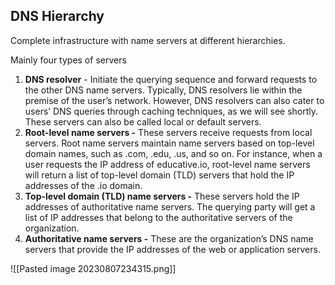 ## DNS Hierarchy
Complete infrastructure with name servers at different hierarchies.

Mainly four types of servers
1. **DNS resolver** - 
	Initiate the querying sequence and forward requests to the other DNS name servers. Typically, DNS resolvers lie within the premise of the user’s network. However, DNS resolvers can also cater to users’ DNS queries through caching techniques, as we will see shortly. These servers can also be called local or default servers.
2. **Root-level name servers -**
	These servers receive requests from local servers. Root name servers maintain name servers based on top-level domain names, such as .com, .edu, .us, and so on. For instance, when a user requests the IP address of educative.io, root-level name servers will return a list of top-level domain (TLD) servers that hold the IP addresses of the .io domain.
3. **Top-level domain (TLD) name servers -**
	These servers hold the IP addresses of authoritative name servers. The querying party will get a list of IP addresses that belong to the authoritative servers of the organization.
4. **Authoritative name servers -**
	 These are the organization’s DNS name servers that provide the IP addresses of the web or application servers.

![[Pasted image 20230807234315.png]]


